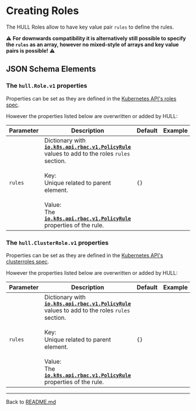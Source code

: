 # Creating Roles

The HULL Roles allow to have key value pair `rules` to define the rules. 

⚠️ **For downwards compatibility it is alternatively still possible to specify the `rules` as an array, however no mixed-style of arrays and key value pairs is possible!** ⚠️

## JSON Schema Elements

### The `hull.Role.v1` properties

Properties can be set as they are defined in the [Kubernetes API's roles spec](https://kubernetes.io/docs/reference/generated/kubernetes-api/v1.21/#role-v1-rbac-authorization-k8s-io). 

However the properties listed below are overwritten or added by HULL:

| Parameter | Description  | Default | Example 
| --------  | -------------| ------- | --------
| `rules` | Dictionary with [**`io.k8s.api.rbac.v1.PolicyRule`**](https://kubernetes.io/docs/reference/generated/kubernetes-api/v1.21/#policyrule-v1-rbac-authorization-k8s-io) values to add to the roles `rules` section. <br><br>Key: <br>Unique related to parent element.<br><br>Value: <br>The [**`io.k8s.api.rbac.v1.PolicyRule`**](https://kubernetes.io/docs/reference/generated/kubernetes-api/v1.21/#policyrule-v1-rbac-authorization-k8s-io) properties of the rule. | `{}` |

### The `hull.ClusterRole.v1` properties

Properties can be set as they are defined in the [Kubernetes API's clusterroles spec](https://kubernetes.io/docs/reference/generated/kubernetes-api/v1.22/#clusterrole-v1-rbac-authorization-k8s-io). 

However the properties listed below are overwritten or added by HULL:

| Parameter | Description  | Default | Example 
| --------  | -------------| ------- | --------
| `rules` | Dictionary with [**`io.k8s.api.rbac.v1.PolicyRule`**](https://kubernetes.io/docs/reference/generated/kubernetes-api/v1.21/#policyrule-v1-rbac-authorization-k8s-io) values to add to the roles `rules` section. <br><br>Key: <br>Unique related to parent element.<br><br>Value: <br>The [**`io.k8s.api.rbac.v1.PolicyRule`**](https://kubernetes.io/docs/reference/generated/kubernetes-api/v1.21/#policyrule-v1-rbac-authorization-k8s-io) properties of the rule. | `{}` |

---
Back to [README.md](./../README.md)